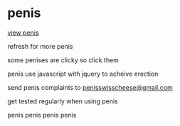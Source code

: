 penis
=====

[view penis](http://penisswisscheese.github.io/penis/)

refresh for more penis

some penises are clicky so click them

penis use javascript with jquery to acheive erection 

send penis complaints to penisswisscheese@gmail.com

get tested regularly when using penis

penis penis penis penis
